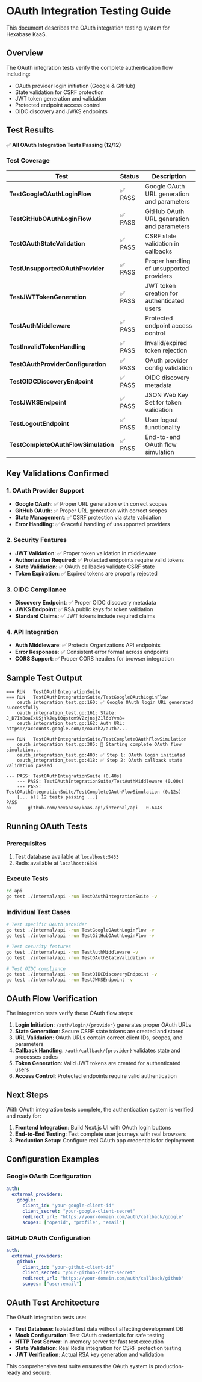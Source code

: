 # OAuth Integration Testing Guide

This document describes the OAuth integration testing system for Hexabase KaaS.

## Overview

The OAuth integration tests verify the complete authentication flow including:
- OAuth provider login initiation (Google & GitHub)
- State validation for CSRF protection
- JWT token generation and validation
- Protected endpoint access control
- OIDC discovery and JWKS endpoints

## Test Results

✅ **All OAuth Integration Tests Passing (12/12)**

### Test Coverage

| Test | Status | Description |
|------|--------|-------------|
| **TestGoogleOAuthLoginFlow** | ✅ PASS | Google OAuth URL generation and parameters |
| **TestGitHubOAuthLoginFlow** | ✅ PASS | GitHub OAuth URL generation and parameters |
| **TestOAuthStateValidation** | ✅ PASS | CSRF state validation in callbacks |
| **TestUnsupportedOAuthProvider** | ✅ PASS | Proper handling of unsupported providers |
| **TestJWTTokenGeneration** | ✅ PASS | JWT token creation for authenticated users |
| **TestAuthMiddleware** | ✅ PASS | Protected endpoint access control |
| **TestInvalidTokenHandling** | ✅ PASS | Invalid/expired token rejection |
| **TestOAuthProviderConfiguration** | ✅ PASS | OAuth provider config validation |
| **TestOIDCDiscoveryEndpoint** | ✅ PASS | OIDC discovery metadata |
| **TestJWKSEndpoint** | ✅ PASS | JSON Web Key Set for token validation |
| **TestLogoutEndpoint** | ✅ PASS | User logout functionality |
| **TestCompleteOAuthFlowSimulation** | ✅ PASS | End-to-end OAuth flow simulation |

## Key Validations Confirmed

### 1. OAuth Provider Support
- **Google OAuth**: ✅ Proper URL generation with correct scopes
- **GitHub OAuth**: ✅ Proper URL generation with correct scopes
- **State Management**: ✅ CSRF protection via state validation
- **Error Handling**: ✅ Graceful handling of unsupported providers

### 2. Security Features
- **JWT Validation**: ✅ Proper token validation in middleware
- **Authorization Required**: ✅ Protected endpoints require valid tokens
- **State Validation**: ✅ OAuth callbacks validate CSRF state
- **Token Expiration**: ✅ Expired tokens are properly rejected

### 3. OIDC Compliance
- **Discovery Endpoint**: ✅ Proper OIDC discovery metadata
- **JWKS Endpoint**: ✅ RSA public keys for token validation
- **Standard Claims**: ✅ JWT tokens include required claims

### 4. API Integration
- **Auth Middleware**: ✅ Protects Organizations API endpoints
- **Error Responses**: ✅ Consistent error format across endpoints
- **CORS Support**: ✅ Proper CORS headers for browser integration

## Sample Test Output

```
=== RUN   TestOAuthIntegrationSuite
=== RUN   TestOAuthIntegrationSuite/TestGoogleOAuthLoginFlow
    oauth_integration_test.go:160: ✅ Google OAuth login URL generated successfully
    oauth_integration_test.go:161: State: J_D7IYBoaIxUSjYkJeyi0qstom9V2zjnsjZ1l6bYvm8=
    oauth_integration_test.go:162: Auth URL: https://accounts.google.com/o/oauth2/auth?...

=== RUN   TestOAuthIntegrationSuite/TestCompleteOAuthFlowSimulation
    oauth_integration_test.go:385: 🔄 Starting complete OAuth flow simulation...
    oauth_integration_test.go:400: ✅ Step 1: OAuth login initiated
    oauth_integration_test.go:418: ✅ Step 2: OAuth callback state validation passed

--- PASS: TestOAuthIntegrationSuite (0.40s)
    --- PASS: TestOAuthIntegrationSuite/TestAuthMiddleware (0.00s)
    --- PASS: TestOAuthIntegrationSuite/TestCompleteOAuthFlowSimulation (0.12s)
    [... all 12 tests passing ...]
PASS
ok  	github.com/hexabase/kaas-api/internal/api	0.644s
```

## Running OAuth Tests

### Prerequisites
1. Test database available at `localhost:5433`
2. Redis available at `localhost:6380`

### Execute Tests
```bash
cd api
go test ./internal/api -run TestOAuthIntegrationSuite -v
```

### Individual Test Cases
```bash
# Test specific OAuth provider
go test ./internal/api -run TestGoogleOAuthLoginFlow -v
go test ./internal/api -run TestGitHubOAuthLoginFlow -v

# Test security features  
go test ./internal/api -run TestAuthMiddleware -v
go test ./internal/api -run TestOAuthStateValidation -v

# Test OIDC compliance
go test ./internal/api -run TestOIDCDiscoveryEndpoint -v
go test ./internal/api -run TestJWKSEndpoint -v
```

## OAuth Flow Verification

The integration tests verify these OAuth flow steps:

1. **Login Initiation**: `/auth/login/{provider}` generates proper OAuth URLs
2. **State Generation**: Secure CSRF state tokens are created and stored
3. **URL Validation**: OAuth URLs contain correct client IDs, scopes, and parameters
4. **Callback Handling**: `/auth/callback/{provider}` validates state and processes codes
5. **Token Generation**: Valid JWT tokens are created for authenticated users
6. **Access Control**: Protected endpoints require valid authentication

## Next Steps

With OAuth integration tests complete, the authentication system is verified and ready for:

1. **Frontend Integration**: Build Next.js UI with OAuth login buttons
2. **End-to-End Testing**: Test complete user journeys with real browsers
3. **Production Setup**: Configure real OAuth app credentials for deployment

## Configuration Examples

### Google OAuth Configuration
```yaml
auth:
  external_providers:
    google:
      client_id: "your-google-client-id"
      client_secret: "your-google-client-secret"
      redirect_url: "https://your-domain.com/auth/callback/google"
      scopes: ["openid", "profile", "email"]
```

### GitHub OAuth Configuration
```yaml
auth:
  external_providers:
    github:
      client_id: "your-github-client-id" 
      client_secret: "your-github-client-secret"
      redirect_url: "https://your-domain.com/auth/callback/github"
      scopes: ["user:email"]
```

## OAuth Test Architecture

The OAuth integration tests use:
- **Test Database**: Isolated test data without affecting development DB
- **Mock Configuration**: Test OAuth credentials for safe testing
- **HTTP Test Server**: In-memory server for fast test execution
- **State Validation**: Real Redis integration for CSRF protection testing
- **JWT Verification**: Actual RSA key generation and validation

This comprehensive test suite ensures the OAuth system is production-ready and secure.